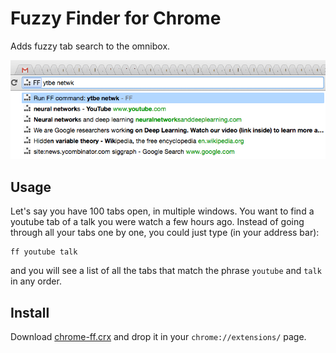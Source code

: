 # Fuzzy Finder for Chrome

Adds fuzzy tab search to the omnibox.

<p align="center"> <a href="#"><img src="ff-screenshot.png"/></a> </p>

## Usage

Let's say you have 100 tabs open, in multiple windows.
You want to find a youtube tab of a talk you were watch a few hours ago.
Instead of going through all your tabs one by one, you could just type (in your address bar):

    ff youtube talk

and you will see a list of all the tabs that match the phrase `youtube` and `talk` in any order.

## Install

Download [chrome-ff.crx](https://github.com/siadat/chrome-ff/releases/download/1.1/chrome-ff-1.1.crx)
and drop it in your `chrome://extensions/` page.
